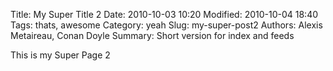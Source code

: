 Title: My Super Title 2
Date: 2010-10-03 10:20
Modified: 2010-10-04 18:40
Tags: thats, awesome
Category: yeah
Slug: my-super-post2
Authors: Alexis Metaireau, Conan Doyle
Summary: Short version for index and feeds


This is my Super Page 2

